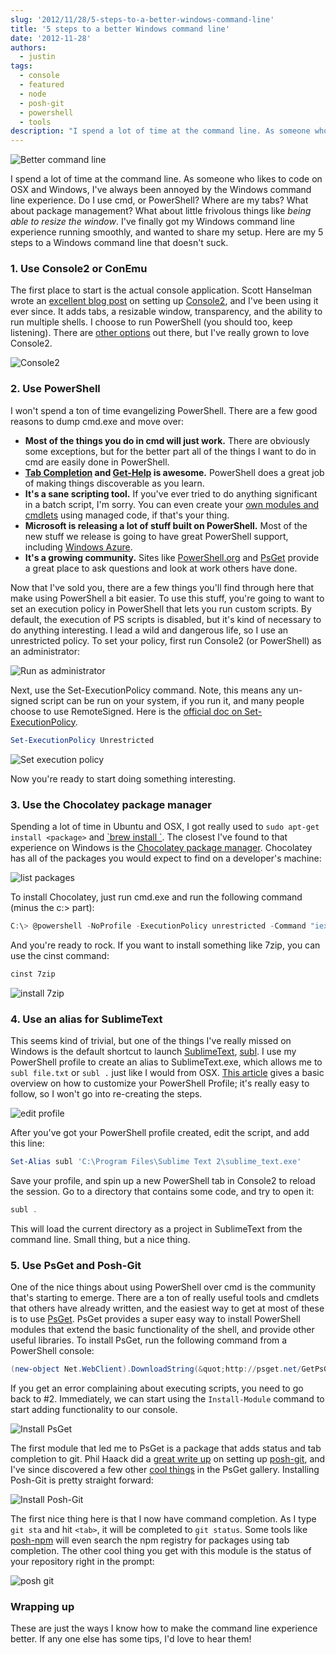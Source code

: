 ```yaml
---
slug: '2012/11/28/5-steps-to-a-better-windows-command-line'
title: '5 steps to a better Windows command line'
date: '2012-11-28'
authors:
  - justin
tags:
  - console
  - featured
  - node
  - posh-git
  - powershell
  - tools
description: "I spend a lot of time at the command line. As someone who likes to code on OSX and Windows, I've always been annoyed by the Windows command line experience. Do I use cmd, or PowerShell? Where are my tabs? What about package management? What about little frivolous things like being able to resize the window. I've finally got my Windows command line experience running smoothly, and wanted to share my setup. Here are my 5 steps to a Windows command line that doesn't suck."
---
```


![Better command line](/img/2012/11/header.png)

I spend a lot of time at the command line. As someone who likes to code on OSX and Windows, I've always been annoyed by the Windows command line experience. Do I use cmd, or PowerShell? Where are my tabs? What about package management? What about little frivolous things like _being able to resize the window_. I've finally got my Windows command line experience running smoothly, and wanted to share my setup. Here are my 5 steps to a Windows command line that doesn't suck.

### 1. Use Console2 or ConEmu

<!--truncate-->

The first place to start is the actual console application. Scott Hanselman wrote an [excellent blog post](http://www.hanselman.com/blog/Console2ABetterWindowsCommandPrompt.aspx) on setting up [Console2](http://sourceforge.net/projects/console/), and I've been using it ever since. It adds tabs, a resizable window, transparency, and the ability to run multiple shells. I choose to run PowerShell (you should too, keep listening). There are [other options](http://www.hanselman.com/blog/ConEmuTheWindowsTerminalConsolePromptWeveBeenWaitingFor.aspx) out there, but I've really grown to love Console2.

![Console2](/img/2012/11/console2.png)

### 2. Use PowerShell

I won't spend a ton of time evangelizing PowerShell. There are a few good reasons to dump cmd.exe and move over:

- **Most of the things you do in cmd will just work.** There are obviously some exceptions, but for the better part all of the things I want to do in cmd are easily done in PowerShell.
- **[Tab Completion](http://blogs.msdn.com/b/powershell/archive/2008/01/31/tab-completion.aspx) and [Get-Help](http://technet.microsoft.com/en-us/library/ee176848.aspx) is awesome.** PowerShell does a great job of making things discoverable as you learn.
- **It's a sane scripting tool.** If you've ever tried to do anything significant in a batch script, I'm sorry. You can even create your [own modules and cmdlets](http://community.bartdesmet.net/blogs/bart/archive/2008/02/03/easy-windows-powershell-cmdlet-development-and-debugging.aspx) using managed code, if that's your thing.
- **Microsoft is releasing a lot of stuff built on PowerShell.** Most of the new stuff we release is going to have great PowerShell support, including [Windows Azure](http://msdn.microsoft.com/en-us/library/windowsazure/jj156055.aspx).
- **It's a growing community.** Sites like [PowerShell.org](http://powershell.org/) and [PsGet](http://psget.net/) provide a great place to ask questions and look at work others have done.

Now that I've sold you, there are a few things you'll find through here that make using PowerShell a bit easier. To use this stuff, you're going to want to set an execution policy in PowerShell that lets you run custom scripts. By default, the execution of PS scripts is disabled, but it's kind of necessary to do anything interesting. I lead a wild and dangerous life, so I use an unrestricted policy. To set your policy, first run Console2 (or PowerShell) as an administrator:

![Run as administrator](/img/2012/11/console2-as-administrator.png)

Next, use the Set-ExecutionPolicy command. Note, this means any un-signed script can be run on your system, if you run it, and many people choose to use RemoteSigned. Here is the [official doc on Set-ExecutionPolicy](https://learn.microsoft.com/en-us/powershell/module/microsoft.powershell.security/set-executionpolicy?view=powershell-7.4).

```powershell
Set-ExecutionPolicy Unrestricted
```

![Set execution policy](/img/2012/11/set-executionpolicy.png)

Now you're ready to start doing something interesting.

### 3. Use the Chocolatey package manager

Spending a lot of time in Ubuntu and OSX, I got really used to `sudo apt-get install <package>` and [\`brew install \`](http://mxcl.github.com/homebrew/). The closest I've found to that experience on Windows is the [Chocolatey package manager](http://chocolatey.org/). Chocolatey has all of the packages you would expect to find on a developer's machine:

![list packages](/img/2012/11/choc-list.png)

To install Chocolatey, just run cmd.exe and run the following command (minus the c:\> part):

```powershell
C:\> @powershell -NoProfile -ExecutionPolicy unrestricted -Command "iex ((new-object net.webclient).DownloadString('http://bit.ly/psChocInstall'))" && SET PATH=%PATH%;%systemdrive%\chocolatey\bin
```

And you're ready to rock. If you want to install something like 7zip, you can use the cinst command:

```sh
cinst 7zip
```

![install 7zip](/img/2012/11/7zip-install.png)

### 4. Use an alias for SublimeText

This seems kind of trivial, but one of the things I've really missed on Windows is the default shortcut to launch [SublimeText](http://www.sublimetext.com/), [subl](http://www.sublimetext.com/docs/2/osx_command_line.html). I use my PowerShell profile to create an alias to SublimeText.exe, which allows me to `subl file.txt` or `subl .` just like I would from OSX. [This article](http://www.howtogeek.com/50236/customizing-your-powershell-profile/) gives a basic overview on how to customize your PowerShell Profile; it's really easy to follow, so I won't go into re-creating the steps.

![edit profile](/img/2012/11/create-profile.png)

After you've got your PowerShell profile created, edit the script, and add this line:

```powershell
Set-Alias subl 'C:\Program Files\Sublime Text 2\sublime_text.exe'
```

Save your profile, and spin up a new PowerShell tab in Console2 to reload the session. Go to a directory that contains some code, and try to open it:

```powershell
subl .
```

This will load the current directory as a project in SublimeText from the command line. Small thing, but a nice thing.

### 5. Use PsGet and Posh-Git

One of the nice things about using PowerShell over cmd is the community that's starting to emerge. There are a ton of really useful tools and cmdlets that others have already written, and the easiest way to get at most of these is to use [PsGet](http://psget.net/). PsGet provides a super easy way to install PowerShell modules that extend the basic functionality of the shell, and provide other useful libraries. To install PsGet, run the following command from a PowerShell console:

```powershell
(new-object Net.WebClient).DownloadString(&quot;http://psget.net/GetPsGet.ps1&quot;) | iex
```

If you get an error complaining about executing scripts, you need to go back to #2. Immediately, we can start using the `Install-Module` command to start adding functionality to our console.

![Install PsGet](/img/2012/11/psget.png)

The first module that led me to PsGet is a package that adds status and tab completion to git. Phil Haack did a [great write up](http://haacked.com/archive/2011/12/13/better-git-with-powershell.aspx) on setting up [posh-git](https://github.com/dahlbyk/posh-git/), and I've since discovered a few other [cool things](http://pscx.codeplex.com) in the PsGet gallery. Installing Posh-Git is pretty straight forward:

![Install Posh-Git](/img/2012/11/install-posh-git.png)

The first nice thing here is that I now have command completion. As I type `git sta` and hit `<tab>`, it will be completed to `git status`. Some tools like [posh-npm](https://github.com/MSOpenTech/posh-npm) will even search the npm registry for packages using tab completion. The other cool thing you get with this module is the status of your repository right in the prompt:

![posh git](/img/2012/11/posh-git-status.png)

### Wrapping up

These are just the ways I know how to make the command line experience better. If any one else has some tips, I'd love to hear them!
